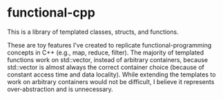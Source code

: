 # functional-cpp

This is a library of templated classes, structs, and functions.

These are toy features I've created to replicate functional-programming concepts in C++ (e.g., map, reduce, filter).  The majority of templated functions work on std::vector, instead of arbitrary containers, because std::vector is almost always the correct container choice (because of constant access time and data locality).  While extending the templates to work on arbitrary containers would not be difficult, I believe it represents over-abstraction and is unnecessary.

